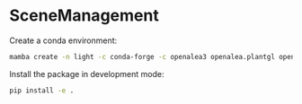 # SceneManagement

Create a conda environment:

```bash
mamba create -n light -c conda-forge -c openalea3 openalea.plantgl openalea.caribu openalea.spice oawidgets jupyterlab numpy pygltflib colour-science
```

Install the package in development mode:

```bash
pip install -e .
```

